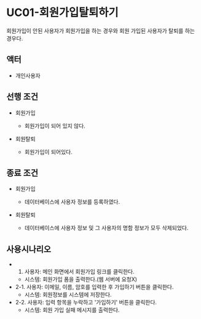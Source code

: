 # UC01-회원가입탈퇴하기
회원가입이 안된 사용자가 회원가입을 하는 경우와
회원 가입된 사용자가 탈퇴를 하는 경우다.

## 액터
- 개인사용자

## 선행 조건
- 회원가입
  - 회원가입이 되어 있지 않다.
   
- 회원탈퇴
  - 회원가입이 되어있다. 
 
## 종료 조건
- 회원가입
  - 데이터베이스에 사용자 정보를 등록하였다.

- 회원탈퇴
  - 데이터베이스에 사용자 정보 및 그 사용자의 명함 정보가 모두 삭제되었다.  

## 사용시나리오
- 1. 사용자: 메인 화면에서 회원가입 링크를 클릭한다.
    - 시스템: 회원가입 폼을 출력한다.(웹 서버에 요청X)
- 2-1. 사용자: 이메일, 이름, 암호를 입력한 후 가입하기 버튼을 클릭한다.
    - 시스템: 회원정보를 시스템에 저장한다.
- 2-2. 사용자: 입력 항목을 누락하고 '가입하기' 버튼을 클릭한다.
    - 시스템: 회원 가입 실패 메시지를 출력한다.















